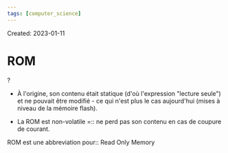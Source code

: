 ```yaml
---
tags: [computer_science] 
---
```

Created: 2023-01-11

# ROM
?
- À l'origine, son contenu était statique (d'où l'expression "lecture seule") et ne pouvait être modifié - ce qui n'est plus le cas aujourd'hui (mises à niveau de la mémoire flash).
<!--SR:!2023-01-25,10,250-->

- La ROM est non-volatile =:: ne perd pas son contenu en cas de coupure de courant.
<!--SR:!2023-01-29,3,252-->
<!--SR:!2023-02-11,17,230-->

ROM est une abbreviation pour:: Read Only Memory
<!--SR:!2023-01-28,12,270-->